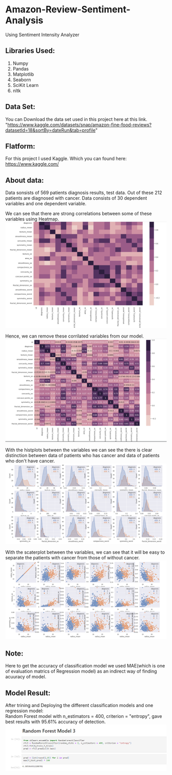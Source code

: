 # Amazon-Review-Sentiment-Analysis
Using Sentiment Intensity Analyzer


## Libraries Used:  
  
1. Numpy  
2. Pandas  
3. Matplotlib  
4. Seaborn  
5. SciKit Learn
6. nltk





## Data Set:  
  
You can Download the data set used in this project here at this link.  
"https://www.kaggle.com/datasets/snap/amazon-fine-food-reviews?datasetId=18&sortBy=dateRun&tab=profile"  






## Flatform:  
  
For this project I used Kaggle. Which you can found here: https://www.kaggle.com/  







## About data:  

Data sonsists of 569 patients diagnosis results, test data. Out of these 212 patients are diagnosed with cancer. Data consists of 30 dependent variables and one dependent variable.  

We can see that there are strong correlations between some of these variables using Heatmap.  
![Heatmap-before-processing](https://github.com/balajiabcd/Breast-Cancer-Detection/blob/main/Heatmap-before-processing.png)  

Hence, we can remove these corrilated variables from our model.  
![Heatmap-after-processing](https://github.com/balajiabcd/Breast-Cancer-Detection/blob/main/Heatmap-after-processing.png)  

With the histplots between the variables we can see the there is clear distinction between data of patients who has cancer and data of patients who don't have cancer.  
![Histplot](https://github.com/balajiabcd/Breast-Cancer-Detection/blob/main/Histplot.png)  

With the scaterplot between the variables, we can see that it will be easy to separate the patients with cancer from those of without cancer.  
![Scattereplot](https://github.com/balajiabcd/Breast-Cancer-Detection/blob/main/Scatterplot.png)








## Note:  
Here to get the accuracy of classification model we used MAE(which is one of evaluation matrics of Regression model) as an indirect way of finding acuuracy of model.  







## Model Result:  


After trining and Deploying the different classification models and one regression model:  
Random Forest model with n_estimators = 400, criterion = "entropy", gave best results with 95.61% accuracy of detection.  
![Model](https://github.com/balajiabcd/Breast-Cancer-Detection/blob/main/randomforest%20model.png)








